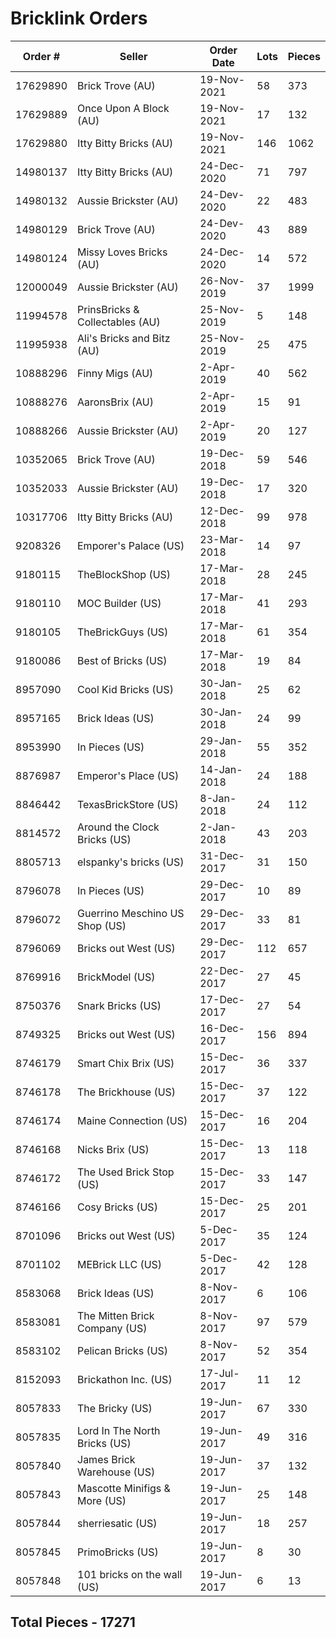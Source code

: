 # Bricklink Orders

| Order # | Seller | Order Date | Lots | Pieces |
|---------|--------|------------|------|--------|
| 17629890 | Brick Trove (AU) | 19-Nov-2021 | 58 | 373 |
| 17629889 | Once Upon A Block (AU) | 19-Nov-2021| 17 | 132 |
| 17629880 | Itty Bitty Bricks (AU) | 19-Nov-2021 | 146 | 1062 |
| 14980137 | Itty Bitty Bricks (AU) | 24-Dec-2020 | 71 | 797 |
| 14980132 | Aussie Brickster (AU) | 24-Dev-2020 | 22 | 483 |
| 14980129  | Brick Trove (AU) | 24-Dev-2020 | 43 | 889 |
| 14980124 | Missy Loves Bricks (AU) | 24-Dec-2020 | 14 | 572 |
| 12000049 | Aussie Brickster (AU) | 26-Nov-2019 | 37 | 1999 |
| 11994578 | PrinsBricks & Collectables (AU) | 25-Nov-2019 | 5 | 148 |
| 11995938 | Ali's Bricks and Bitz (AU) | 25-Nov-2019 | 25 | 475 |
| 10888296 | Finny Migs (AU) | 2-Apr-2019 | 40 | 562 |
| 10888276 | AaronsBrix (AU) | 2-Apr-2019 | 15 | 91 |
| 10888266 | Aussie Brickster (AU) | 2-Apr-2019 | 20 | 127 |
| 10352065 | Brick Trove (AU) | 19-Dec-2018 | 59 | 546 |
| 10352033 | Aussie Brickster (AU) | 19-Dec-2018 | 17 | 320 |
| 10317706 | Itty Bitty Bricks (AU) | 12-Dec-2018 | 99 | 978 |
| 9208326 | Emporer's Palace (US) | 23-Mar-2018 | 14 | 97 |
| 9180115 | TheBlockShop (US) | 17-Mar-2018 | 28 | 245 |
| 9180110 | MOC Builder (US) | 17-Mar-2018 | 41 | 293 |
| 9180105 | TheBrickGuys (US) | 17-Mar-2018 | 61 | 354 |
| 9180086 | Best of Bricks (US) | 17-Mar-2018 | 19 | 84 |
| 8957090 | Cool Kid Bricks (US) | 30-Jan-2018 | 25 | 62 |
| 8957165 | Brick Ideas (US) | 30-Jan-2018 | 24 | 99 |
| 8953990 | In Pieces (US) | 29-Jan-2018 | 55 | 352 |
| 8876987 | Emperor's Place (US) | 14-Jan-2018 | 24 | 188 |
| 8846442 | TexasBrickStore (US) | 8-Jan-2018 | 24 | 112 |
| 8814572 | Around the Clock Bricks (US) | 2-Jan-2018 | 43 | 203 |
| 8805713 | elspanky's bricks (US) | 31-Dec-2017 | 31 | 150 |
| 8796078 | In Pieces (US) | 29-Dec-2017 | 10 | 89 |
| 8796072 | Guerrino Meschino US Shop (US) | 29-Dec-2017 | 33 | 81 |
| 8796069 | Bricks out West (US) | 29-Dec-2017 | 112 | 657 |
| 8769916 | BrickModel (US) | 22-Dec-2017 | 27 | 45 |
| 8750376 | Snark Bricks (US) | 17-Dec-2017 | 27 | 54 |
| 8749325 | Bricks out West (US) | 16-Dec-2017 | 156 | 894 |
| 8746179 | Smart Chix Brix (US) | 15-Dec-2017 | 36 | 337 |
| 8746178 | The Brickhouse (US) | 15-Dec-2017 | 37 | 122 |
| 8746174 | Maine Connection (US) | 15-Dec-2017 | 16 | 204 |
| 8746168 | Nicks Brix (US) | 15-Dec-2017 | 13 | 118 |
| 8746172 | The Used Brick Stop (US) | 15-Dec-2017 | 33 | 147 |
| 8746166 | Cosy Bricks (US) | 15-Dec-2017 | 25 | 201 |
| 8701096 | Bricks out West (US) | 5-Dec-2017 | 35 | 124 |
| 8701102 | MEBrick LLC (US) | 5-Dec-2017 | 42 | 128 |
| 8583068 | Brick Ideas (US) | 8-Nov-2017 | 6 | 106 |
| 8583081 | The Mitten Brick Company (US) | 8-Nov-2017 | 97 | 579 |
| 8583102 | Pelican Bricks (US) | 8-Nov-2017 | 52 | 354 |
| 8152093 | Brickathon Inc. (US) | 17-Jul-2017 | 11 | 12 |
| 8057833 | The Bricky (US) | 19-Jun-2017 | 67 | 330 |
| 8057835 | Lord In The North Bricks (US) | 19-Jun-2017 | 49 | 316 |
| 8057840 | James Brick Warehouse (US) | 19-Jun-2017 | 37 | 132 |
| 8057843 | Mascotte Minifigs & More (US) | 19-Jun-2017 | 25 | 148 |
| 8057844 | sherriesatic (US) | 19-Jun-2017 | 18 | 257 |
| 8057845 | PrimoBricks (US) | 19-Jun-2017 | 8 | 30 |
| 8057848 | 101 bricks on the wall (US) | 19-Jun-2017 | 6 | 13 |

## Total Pieces - **17271**